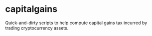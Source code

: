 # capitalgains
Quick-and-dirty scripts to help compute capital gains tax incurred by trading cryptocurrency assets.
